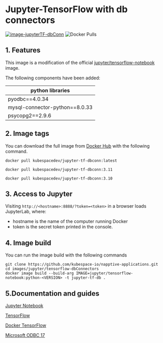# Jupyter-TensorFlow with db connectors

[![image-jupyterTF-dbConn](https://github.com/kubespace-io/napptive-applications/actions/workflows/image-jupyterTF-dbConn.yml/badge.svg)](https://github.com/kubespace-io/napptive-applications/actions/workflows/image-jupyterTF-dbConn.yml)
![Docker Pulls](https://img.shields.io/docker/pulls/kubespacedev/jupytertf-dbconn?logo=docker&logoColor=white)

## 1. Features

This image is a modification of the official [jupyter/tensorflow-notebook](https://hub.docker.com/r/jupyter/tensorflow-notebook) image. 

The following components have been added:

| python libraries |
| ---|
| pyodbc==4.0.34 |
| mysql-connector-python==8.0.33 |
| psycopg2==2.9.6 |

## 2. Image tags

You can download the full image from [Docker Hub](https://hub.docker.com/) with the following command.

````
docker pull kubespacedev/jupyter-tf-dbconn:latest
````
````
docker pull kubespacedev/jupyter-tf-dbconn:3.11
````
````
docker pull kubespacedev/jupyter-tf-dbconn:3.10
````

## 3. Access to Jupyter

Visiting ``http://<hostname>:8888/?token=<token>`` in a browser loads JupyterLab, where:

- hostname is the name of the computer running Docker
- token is the secret token printed in the console.

## 4. Image build

You can run the image build with the following commands

````
git clone https://github.com/kubespace-io/napptive-applications.git
cd images/jupyter/tensorflow-dbConnectors
docker image build --build-arg IMAGE=jupyter/tensorflow-notebook:python-<VERSION> -t jupyter-tf-db .
````

## 5.Documentation and guides

[Jupyter Notebook](https://jupyter.org/)

[TensorFlow](https://www.tensorflow.org/)

[Docker TensorFlow](https://www.tensorflow.org/install/docker)

[Microsoft ODBC 17](https://docs.microsoft.com/en-us/sql/connect/odbc/linux-mac/installing-the-microsoft-odbc-driver-for-sql-server?view=sql-server-2017)